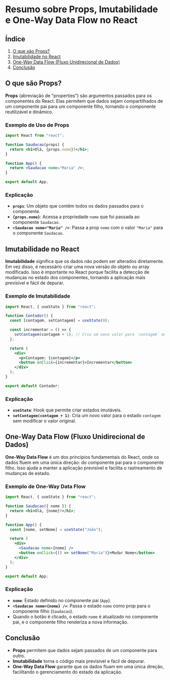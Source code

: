 # Resumo sobre Props, Imutabilidade e One-Way Data Flow no React

## Índice

1. [O que são Props?](#o-que-são-props)
2. [Imutabilidade no React](#imutabilidade-no-react)
3. [One-Way Data Flow (Fluxo Unidirecional de Dados)](#one-way-data-flow-fluxo-unidirecional-de-dados)
4. [Conclusão](#conclusão)

## O que são Props?

**Props** (abreviação de "properties") são argumentos passados para os componentes do React. Elas permitem que dados sejam compartilhados de um componente pai para um componente filho, tornando o componente reutilizável e dinâmico.

### Exemplo de Uso de Props

```jsx
import React from "react";

function Saudacao(props) {
  return <h1>Olá, {props.nome}!</h1>;
}

function App() {
  return <Saudacao nome="Maria" />;
}

export default App;
```

### Explicação

- **`props`**: Um objeto que contém todos os dados passados para o componente.
- **`{props.nome}`**: Acessa a propriedade `nome` que foi passada ao componente `Saudacao`.
- **`<Saudacao nome="Maria" />`**: Passa a prop `nome` com o valor `"Maria"` para o componente `Saudacao`.

## Imutabilidade no React

**Imutabilidade** significa que os dados não podem ser alterados diretamente. Em vez disso, é necessário criar uma nova versão do objeto ou array modificado. Isso é importante no React porque facilita a detecção de mudanças no estado dos componentes, tornando a aplicação mais previsível e fácil de depurar.

### Exemplo de Imutabilidade

```jsx
import React, { useState } from "react";

function Contador() {
  const [contagem, setContagem] = useState(0);

  const incrementar = () => {
    setContagem(contagem + 1); // Cria um novo valor para `contagem` em vez de modificar diretamente
  };

  return (
    <div>
      <p>Contagem: {contagem}</p>
      <button onClick={incrementar}>Incrementar</button>
    </div>
  );
}

export default Contador;
```

### Explicação

- **`useState`**: Hook que permite criar estados imutáveis.
- **`setContagem(contagem + 1)`**: Cria um novo valor para o estado `contagem` sem modificar o valor original.

## One-Way Data Flow (Fluxo Unidirecional de Dados)

**One-Way Data Flow** é um dos princípios fundamentais do React, onde os dados fluem em uma única direção: do componente pai para o componente filho. Isso ajuda a manter a aplicação previsível e facilita o rastreamento de mudanças de estado.

### Exemplo de One-Way Data Flow

```jsx
import React, { useState } from "react";

function Saudacao({ nome }) {
  return <h1>Olá, {nome}!</h1>;
}

function App() {
  const [nome, setNome] = useState("João");

  return (
    <div>
      <Saudacao nome={nome} />
      <button onClick={() => setNome("Maria")}>Mudar Nome</button>
    </div>
  );
}

export default App;
```

### Explicação

- **`nome`**: Estado definido no componente pai (`App`).
- **`<Saudacao nome={nome} />`**: Passa o estado `nome` como prop para o componente filho (`Saudacao`).
- Quando o botão é clicado, o estado `nome` é atualizado no componente pai, e o componente filho renderiza a nova informação.

## Conclusão

- **Props** permitem que dados sejam passados de um componente para outro.
- **Imutabilidade** torna o código mais previsível e fácil de depurar.
- **One-Way Data Flow** garante que os dados fluam em uma única direção, facilitando o gerenciamento do estado da aplicação.
